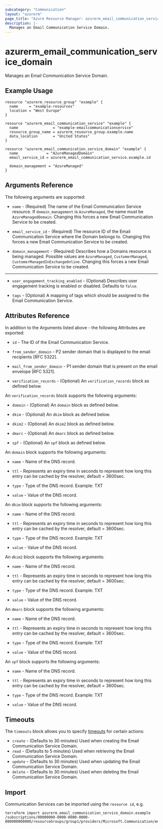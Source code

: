 ```yaml
---
subcategory: "Communication"
layout: "azurerm"
page_title: "Azure Resource Manager: azurerm_email_communication_service_domain"
description: |-
  Manages an Email Communication Service Domain.
---
```


# azurerm_email_communication_service_domain

Manages an Email Communication Service Domain.

## Example Usage

```hcl
resource "azurerm_resource_group" "example" {
  name     = "example-resources"
  location = "West Europe"
}

resource "azurerm_email_communication_service" "example" {
  name                = "example-emailcommunicationservice"
  resource_group_name = azurerm_resource_group.example.name
  data_location       = "United States"
}

resource "azurerm_email_communication_service_domain" "example" {
  name             = "AzureManagedDomain"
  email_service_id = azurerm_email_communication_service.example.id

  domain_management = "AzureManaged"
}
```

## Arguments Reference

The following arguments are supported:

* `name` - (Required) The name of the Email Communication Service resource. If `domain_management` is `AzureManaged`, the name must be `AzureManagedDomain`. Changing this forces a new Email Communication Service to be created.

* `email_service_id` - (Required) The resource ID of the Email Communication Service where the Domain belongs to. Changing this forces a new Email Communication Service to be created.

* `domain_management` - (Required) Describes how a Domains resource is being managed. Possible values are `AzureManaged`, `CustomerManaged`, `CustomerManagedInExchangeOnline`. Changing this forces a new Email Communication Service to be created.

---

* `user_engagement_tracking_enabled` - (Optional) Describes user engagement tracking is enabled or disabled. Defaults to `false`.

* `tags` - (Optional) A mapping of tags which should be assigned to the Email Communication Service.

## Attributes Reference

In addition to the Arguments listed above - the following Attributes are exported:

* `id` - The ID of the Email Communication Service.

* `from_sender_domain` - P2 sender domain that is displayed to the email recipients [RFC 5322].

* `mail_from_sender_domain` - P1 sender domain that is present on the email envelope [RFC 5321].

* `verification_records` - (Optional) An `verification_records` block as defined below.

An `verification_records` block supports the following arguments:

* `domain` - (Optional) An `domain` block as defined below.

* `dkim` - (Optional) An `dkim` block as defined below.

* `dkim2` - (Optional) An `dkim2` block as defined below.

* `dmarc` - (Optional) An `dmarc` block as defined below.

* `spf` - (Optional) An `spf` block as defined below.

An `domain` block supports the following arguments:

* `name` - Name of the DNS record.

* `ttl` - Represents an expiry time in seconds to represent how long this entry can be cached by the resolver, default = 3600sec.

* `type` - Type of the DNS record. Example: TXT

* `value` - Value of the DNS record.

An `dkim` block supports the following arguments:

* `name` - Name of the DNS record.

* `ttl` - Represents an expiry time in seconds to represent how long this entry can be cached by the resolver, default = 3600sec.

* `type` - Type of the DNS record. Example: TXT

* `value` - Value of the DNS record.

An `dkim2` block supports the following arguments:

* `name` - Name of the DNS record.

* `ttl` - Represents an expiry time in seconds to represent how long this entry can be cached by the resolver, default = 3600sec.

* `type` - Type of the DNS record. Example: TXT

* `value` - Value of the DNS record.

An `dmarc` block supports the following arguments:

* `name` - Name of the DNS record.

* `ttl` - Represents an expiry time in seconds to represent how long this entry can be cached by the resolver, default = 3600sec.

* `type` - Type of the DNS record. Example: TXT

* `value` - Value of the DNS record.

An `spf` block supports the following arguments:

* `name` - Name of the DNS record.

* `ttl` - Represents an expiry time in seconds to represent how long this entry can be cached by the resolver, default = 3600sec.

* `type` - Type of the DNS record. Example: TXT

* `value` - Value of the DNS record.

## Timeouts

The `timeouts` block allows you to specify [timeouts](https://www.terraform.io/language/resources/syntax#operation-timeouts) for certain actions:

* `create` - (Defaults to 30 minutes) Used when creating the Email Communication Service Domain.
* `read` - (Defaults to 5 minutes) Used when retrieving the Email Communication Service Domain.
* `update` - (Defaults to 30 minutes) Used when updating the Email Communication Service Domain.
* `delete` - (Defaults to 30 minutes) Used when deleting the Email Communication Service Domain.

## Import

Communication Services can be imported using the `resource id`, e.g.

```shell
terraform import azurerm_email_communication_service_domain.example /subscriptions/00000000-0000-0000-0000-000000000000/resourceGroups/group1/providers/Microsoft.Communication/emailServices/emailCommunicationService1/domains/domain1
```
